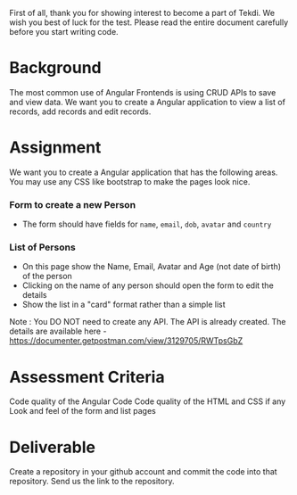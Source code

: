 First of all, thank you for showing interest to become a part of Tekdi. We wish you best of luck for the test. Please read the entire document carefully before you start writing code.

# Background
The most common use of Angular Frontends is using CRUD APIs to save and view data. We want you to create a Angular application to view a list of records, add records and edit records.

# Assignment
We want you to create a Angular application that has the following areas. You may use any CSS like bootstrap to make the pages look nice.

### Form to create a new Person
- The form should have fields for `name`, `email`, `dob`, `avatar` and `country`

### List of Persons
- On this page show the Name, Email, Avatar and Age (not date of birth) of the person
- Clicking on the name of any person should open the form to edit the details
- Show the list in a "card" format rather than a simple list

Note : You DO NOT need to create any API. The API is already created. The details are available here - https://documenter.getpostman.com/view/3129705/RWTpsGbZ


# Assessment Criteria
Code quality of the Angular Code
Code quality of the HTML and CSS if any
Look and feel of the form and list pages

# Deliverable
Create a repository in your github account and commit the code into that repository. Send us the link to the repository. 
